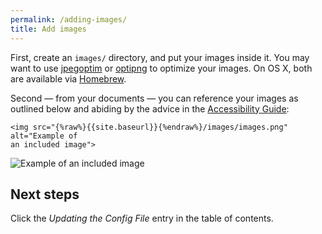 ```yaml
---
permalink: /adding-images/
title: Add images
---
```

First, create an `images/` directory, and put
your images inside it. You may want to use
[jpegoptim](https://github.com/tjko/jpegoptim) or
[optipng](http://optipng.sourceforge.net/) to optimize your images. On OS X,
both are available via [Homebrew](http://brew.sh/).

Second — from your documents — you can reference your images as outlined below and abiding by
the advice in the [Accessibility
Guide](http://18f.github.io/accessibility/images/):

```
<img src="{%raw%}{{site.baseurl}}{%endraw%}/images/images.png" alt="Example of
an included image">
```

<img src="{{site.baseurl}}/images/images.png" alt="Example of an included image">

## Next steps

Click the _Updating the Config File_ entry in the table of contents.
